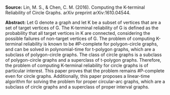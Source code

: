 **Source:** Lin, M. S., & Chen, C. M. (2016). Computing the K-terminal Reliability of Circle Graphs. arXiv preprint arXiv:1610.04544.

**Abstract:** Let G denote a graph and let K be a subset of vertices that are a set of target vertices of G. The K-terminal reliability of G is defined as the probability that all target vertices in K are connected, considering the possible failures of non-target vertices of G. The problem of computing K-terminal reliability is known to be #P-complete for polygon-circle graphs, and can be solved in polynomial-time for t-polygon graphs, which are a subclass of polygon-circle graphs. The class of circle graphs is a subclass of polygon-circle graphs and a superclass of t-polygon graphs. Therefore, the problem of computing K-terminal reliability for circle graphs is of particular interest. This paper proves that the problem remains #P-complete even for circle graphs. Additionally, this paper proposes a linear-time algorithm for solving the problem for proper circular-arc graphs, which are a subclass of circle graphs and a superclass of proper interval graphs.
